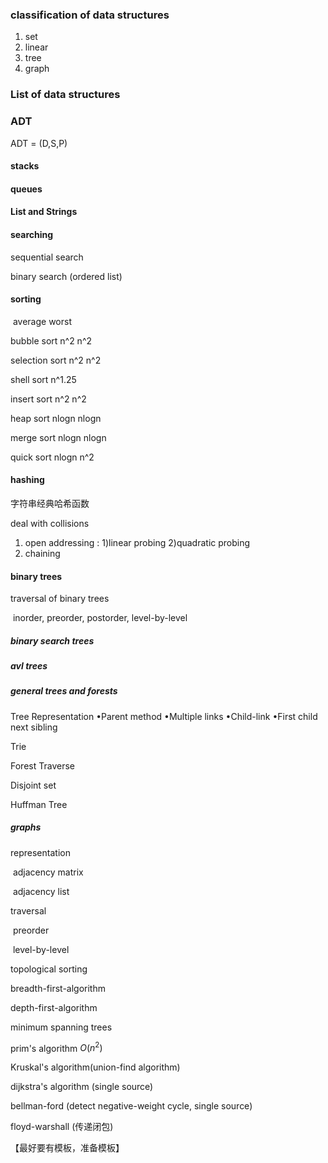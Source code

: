 ### classification of data structures

1. set
2. linear
3. tree
4. graph

### List of data structures

### ADT

ADT = (D,S,P)

#### stacks

#### queues

#### List and Strings

#### searching

sequential search

binary search (ordered list)

#### sorting

​						average			worst

bubble sort     			n^2				n^2

selection sort			n^2				n^2

shell sort								n^1.25

insert sort				n^2				n^2

heap sort				nlogn			nlogn

merge sort				nlogn			nlogn

quick sort				nlogn			n^2



#### hashing

字符串经典哈希函数

deal with collisions

1. open addressing : 1)linear probing 2)quadratic probing
2. chaining



#### binary trees

traversal of binary trees

​	inorder, preorder, postorder, level-by-level

##### binary search trees

##### avl trees

##### general trees and forests

Tree Representation
	•Parent method
	•Multiple links
	•Child-link
	•First child next sibling

Trie

Forest Traverse

Disjoint set

Huffman Tree

##### graphs

representation

​	adjacency matrix

​	adjacency list

traversal

​	preorder

​	level-by-level

topological sorting

breadth-first-algorithm

depth-first-algorithm

minimum spanning trees

prim's algorithm $O(n^2)$

Kruskal's algorithm(union-find algorithm) 

dijkstra's algorithm (single source)

bellman-ford (detect negative-weight cycle, single source)

floyd-warshall (传递闭包)



【最好要有模板，准备模板】